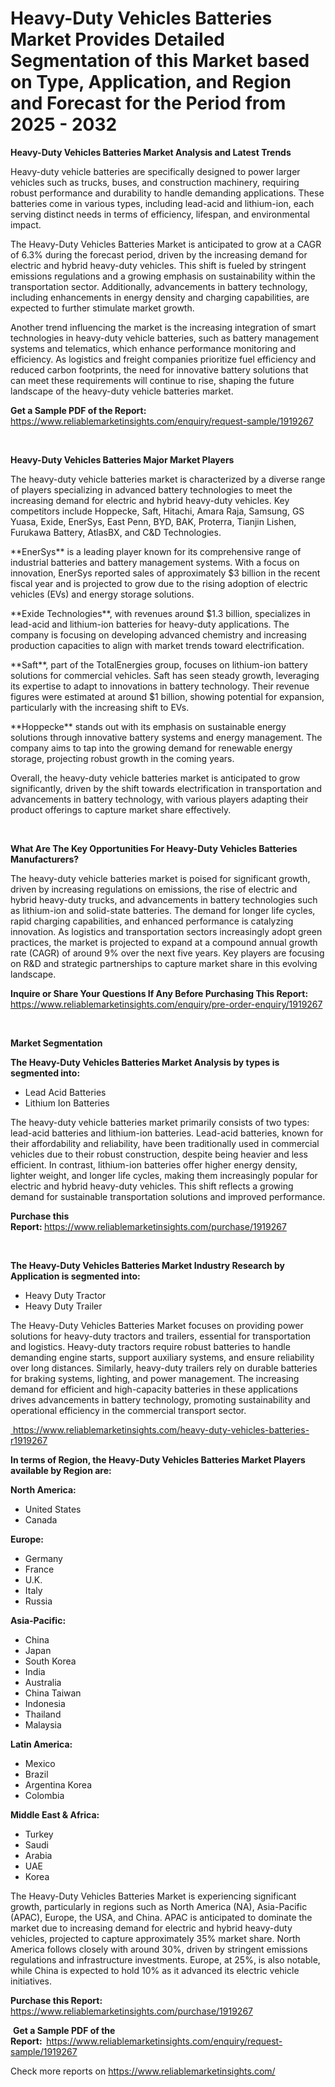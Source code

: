 <p><h1>Heavy-Duty Vehicles Batteries Market Provides Detailed Segmentation of this Market based on Type, Application, and Region and Forecast for the Period from 2025 - 2032</h1></p><p><strong>Heavy-Duty Vehicles Batteries Market Analysis and Latest Trends</strong></p>
<p><p>Heavy-duty vehicle batteries are specifically designed to power larger vehicles such as trucks, buses, and construction machinery, requiring robust performance and durability to handle demanding applications. These batteries come in various types, including lead-acid and lithium-ion, each serving distinct needs in terms of efficiency, lifespan, and environmental impact.</p><p>The Heavy-Duty Vehicles Batteries Market is anticipated to grow at a CAGR of 6.3% during the forecast period, driven by the increasing demand for electric and hybrid heavy-duty vehicles. This shift is fueled by stringent emissions regulations and a growing emphasis on sustainability within the transportation sector. Additionally, advancements in battery technology, including enhancements in energy density and charging capabilities, are expected to further stimulate market growth. </p><p>Another trend influencing the market is the increasing integration of smart technologies in heavy-duty vehicle batteries, such as battery management systems and telematics, which enhance performance monitoring and efficiency. As logistics and freight companies prioritize fuel efficiency and reduced carbon footprints, the need for innovative battery solutions that can meet these requirements will continue to rise, shaping the future landscape of the heavy-duty vehicle batteries market.</p></p>
<p><strong>Get a Sample PDF of the Report:&nbsp;</strong> <a href="https://www.reliablemarketinsights.com/enquiry/request-sample/1919267?utm_campaign=2395&utm_medium=2&utm_source=Github&utm_content=ia&utm_term=14022025&utm_id=heavy-duty-vehicles-batteries">https://www.reliablemarketinsights.com/enquiry/request-sample/1919267</a></p>
<p>&nbsp;</p>
<p><strong>Heavy-Duty Vehicles Batteries Major Market Players</strong></p>
<p><p>The heavy-duty vehicle batteries market is characterized by a diverse range of players specializing in advanced battery technologies to meet the increasing demand for electric and hybrid heavy-duty vehicles. Key competitors include Hoppecke, Saft, Hitachi, Amara Raja, Samsung, GS Yuasa, Exide, EnerSys, East Penn, BYD, BAK, Proterra, Tianjin Lishen, Furukawa Battery, AtlasBX, and C&D Technologies.</p><p>**EnerSys** is a leading player known for its comprehensive range of industrial batteries and battery management systems. With a focus on innovation, EnerSys reported sales of approximately $3 billion in the recent fiscal year and is projected to grow due to the rising adoption of electric vehicles (EVs) and energy storage solutions.</p><p>**Exide Technologies**, with revenues around $1.3 billion, specializes in lead-acid and lithium-ion batteries for heavy-duty applications. The company is focusing on developing advanced chemistry and increasing production capacities to align with market trends toward electrification.</p><p>**Saft**, part of the TotalEnergies group, focuses on lithium-ion battery solutions for commercial vehicles. Saft has seen steady growth, leveraging its expertise to adapt to innovations in battery technology. Their revenue figures were estimated at around $1 billion, showing potential for expansion, particularly with the increasing shift to EVs.</p><p>**Hoppecke** stands out with its emphasis on sustainable energy solutions through innovative battery systems and energy management. The company aims to tap into the growing demand for renewable energy storage, projecting robust growth in the coming years.</p><p>Overall, the heavy-duty vehicle batteries market is anticipated to grow significantly, driven by the shift towards electrification in transportation and advancements in battery technology, with various players adapting their product offerings to capture market share effectively.</p></p>
<p>&nbsp;</p>
<p><strong>What Are The Key Opportunities For Heavy-Duty Vehicles Batteries Manufacturers?</strong></p>
<p><p>The heavy-duty vehicle batteries market is poised for significant growth, driven by increasing regulations on emissions, the rise of electric and hybrid heavy-duty trucks, and advancements in battery technologies such as lithium-ion and solid-state batteries. The demand for longer life cycles, rapid charging capabilities, and enhanced performance is catalyzing innovation. As logistics and transportation sectors increasingly adopt green practices, the market is projected to expand at a compound annual growth rate (CAGR) of around 9% over the next five years. Key players are focusing on R&D and strategic partnerships to capture market share in this evolving landscape.</p></p>
<p><strong>Inquire or Share Your Questions If Any Before Purchasing This Report:</strong> <a href="https://www.reliablemarketinsights.com/enquiry/pre-order-enquiry/1919267?utm_campaign=2395&utm_medium=2&utm_source=Github&utm_content=ia&utm_term=14022025&utm_id=heavy-duty-vehicles-batteries">https://www.reliablemarketinsights.com/enquiry/pre-order-enquiry/1919267</a></p>
<p>&nbsp;</p>
<p><strong>Market Segmentation</strong></p>
<p><strong>The Heavy-Duty Vehicles Batteries Market Analysis by types is segmented into:</strong></p>
<p><ul><li>Lead Acid Batteries</li><li>Lithium Ion Batteries</li></ul></p>
<p><p>The heavy-duty vehicle batteries market primarily consists of two types: lead-acid batteries and lithium-ion batteries. Lead-acid batteries, known for their affordability and reliability, have been traditionally used in commercial vehicles due to their robust construction, despite being heavier and less efficient. In contrast, lithium-ion batteries offer higher energy density, lighter weight, and longer life cycles, making them increasingly popular for electric and hybrid heavy-duty vehicles. This shift reflects a growing demand for sustainable transportation solutions and improved performance.</p></p>
<p><strong>Purchase this Report:&nbsp;</strong><a href="https://www.reliablemarketinsights.com/purchase/1919267?utm_campaign=2395&utm_medium=2&utm_source=Github&utm_content=ia&utm_term=14022025&utm_id=heavy-duty-vehicles-batteries">https://www.reliablemarketinsights.com/purchase/1919267</a></p>
<p>&nbsp;</p>
<p><strong>The Heavy-Duty Vehicles Batteries Market Industry Research by Application is segmented into:</strong></p>
<p><ul><li>Heavy Duty Tractor</li><li>Heavy Duty Trailer</li></ul></p>
<p><p>The Heavy-Duty Vehicles Batteries Market focuses on providing power solutions for heavy-duty tractors and trailers, essential for transportation and logistics. Heavy-duty tractors require robust batteries to handle demanding engine starts, support auxiliary systems, and ensure reliability over long distances. Similarly, heavy-duty trailers rely on durable batteries for braking systems, lighting, and power management. The increasing demand for efficient and high-capacity batteries in these applications drives advancements in battery technology, promoting sustainability and operational efficiency in the commercial transport sector.</p></p>
<p><a href="https://www.reliablemarketinsights.com/heavy-duty-vehicles-batteries-r1919267?utm_campaign=2395&utm_medium=2&utm_source=Github&utm_content=ia&utm_term=14022025&utm_id=heavy-duty-vehicles-batteries">&nbsp;https://www.reliablemarketinsights.com/heavy-duty-vehicles-batteries-r1919267</a></p>
<p><strong>In terms of Region, the Heavy-Duty Vehicles Batteries Market Players available by Region are:</strong></p>
<p>
    <p> <strong> North America: </strong>
        <ul>
            <li>United States</li>
            <li>Canada</li>
        </ul>
        </p> 
    <p> <strong> Europe: </strong>
        <ul>
            <li>Germany</li>
            <li>France</li>
            <li>U.K.</li>
            <li>Italy</li>
            <li>Russia</li>
        </ul>
        </p> 
    <p> <strong> Asia-Pacific: </strong>
        <ul>
            <li>China</li>
            <li>Japan</li>
            <li>South Korea</li>
            <li>India</li>
            <li>Australia</li>
            <li>China Taiwan</li>
            <li>Indonesia</li>
            <li>Thailand</li>
            <li>Malaysia</li>
        </ul>
        </p> 
    <p> <strong> Latin America: </strong>
        <ul>
            <li>Mexico</li>
            <li>Brazil</li>
            <li>Argentina Korea</li>
            <li>Colombia</li>
        </ul>
        </p> 
    <p> <strong> Middle East & Africa: </strong>
        <ul>
            <li>Turkey</li>
            <li>Saudi</li>
            <li>Arabia</li>
            <li>UAE</li>
            <li>Korea</li>
        </ul>
    </p>
    </p>
<p><p>The Heavy-Duty Vehicles Batteries Market is experiencing significant growth, particularly in regions such as North America (NA), Asia-Pacific (APAC), Europe, the USA, and China. APAC is anticipated to dominate the market due to increasing demand for electric and hybrid heavy-duty vehicles, projected to capture approximately 35% market share. North America follows closely with around 30%, driven by stringent emissions regulations and infrastructure investments. Europe, at 25%, is also notable, while China is expected to hold 10% as it advanced its electric vehicle initiatives.</p></p>
<p><strong>Purchase this Report: </strong><a href="https://www.reliablemarketinsights.com/purchase/1919267?utm_campaign=2395&utm_medium=2&utm_source=Github&utm_content=ia&utm_term=14022025&utm_id=heavy-duty-vehicles-batteries">https://www.reliablemarketinsights.com/purchase/1919267</a></p>
<p>&nbsp;<strong>Get a Sample PDF of the Report:&nbsp;&nbsp;</strong><a href="https://www.reliablemarketinsights.com/enquiry/request-sample/1919267?utm_campaign=2395&utm_medium=2&utm_source=Github&utm_content=ia&utm_term=14022025&utm_id=heavy-duty-vehicles-batteries">https://www.reliablemarketinsights.com/enquiry/request-sample/1919267</a></p>
<p><strong></strong></p>
<p>Check more reports on <a href="https://www.reliablemarketinsights.com/?utm_campaign=2395&utm_medium=2&utm_source=Github&utm_content=ia&utm_term=14022025&utm_id=heavy-duty-vehicles-batteries">https://www.reliablemarketinsights.com/</a></p>